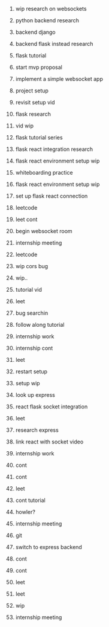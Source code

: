 1. wip research on websockets
2. python backend research
3. backend django
4. backend flask instead research
5. flask tutorial
6. start mvp proposal
7. implement a simple websocket app


1. project setup
2. revisit setup vid
3. flask research 
4. vid wip

1. flask tutorial series
2. flask react integration research
3. flask react environment setup wip
4. whiteboarding practice
5. flask react environment setup wip
6. set up flask react connection

1. leetcode
2. leet cont
3. begin websocket room
4. internship meeting

1. leetcode
2. wip cors bug
3. wip..
4. tutorial vid

1. leet
2. bug searchin
3. follow along tutorial
4. internship work
5. internship cont

1. leet
2. restart setup 
3. setup wip
4. look up express
5. react flask socket integration

1. leet
2. research express 
3. link react with socket video
4. internship work
5. cont
6. cont

1. leet
2. cont tutorial
3. howler?
4. internship meeting

1. git
2. switch to express backend
3. cont
4. cont

1. leet

1. leet
2. wip
3. internship meeting
